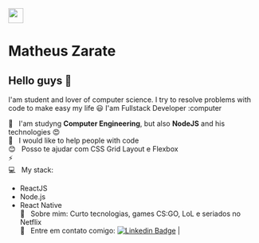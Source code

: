 <img width="30rem" heigh="30rem" borderRadius="50%" src="https://avatars0.githubusercontent.com/u/44106775?s=460&u=e70648fdb01dfa267756dff7cd5d09e95a9b595c&v=4">


# Matheus Zarate

## Hello guys 👋

I'am student and lover of computer science.
I try to resolve problems with code to make easy my life :smiley:
I'am Fullstack Developer :computer

 :rocket:  &nbsp; I'am studyng **Computer Engineering**, but also **NodeJS** and his technologies :heart_eyes:
 <br/> :purple_heart: &nbsp; I would like to help people with code
 <br/> :blush: &nbsp; Posso te ajudar com CSS Grid Layout e Flexbox
 <br/> :zap: 
 <br/> :computer: &nbsp; My stack:
 - ReactJS  
 - Node.js 
 - React Native
 <br/> 💬  &nbsp; Sobre mim: Curto tecnologias, games CS:GO, LoL e seriados no Netflix
 <br/> :email: &nbsp; Entre em contato comigo: [![Linkedin Badge](https://img.shields.io/badge/-ThiagoMarinho-blue?style=flat-square&logo=Linkedin&logoColor=white&link=https://www.linkedin.com/in/tgmarinho/)](https://www.linkedin.com/in/tgmarinho/) 
| 


<!--
**zarateganso10/zarateganso10** is a ✨ _special_ ✨ repository because its `README.md` (this file) appears on your GitHub profile.

Here are some ideas to get you started:

- 🔭 I’m currently working on ...
- 🌱 I’m currently learning ...
- 👯 I’m looking to collaborate on ...
- 🤔 I’m looking for help with ...
- 💬 Ask me about ...
- 📫 How to reach me: ...
- 😄 Pronouns: ...
- ⚡ Fun fact: ...
-->
